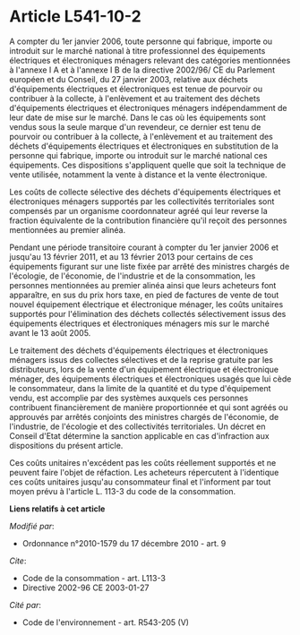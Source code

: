 # Article L541-10-2

A compter du 1er janvier 2006, toute personne qui fabrique, importe ou introduit sur le marché national à titre professionnel
des équipements électriques et électroniques ménagers relevant des catégories mentionnées à l'annexe I A et à l'annexe I B de
la directive 2002/96/ CE du Parlement européen et du Conseil, du 27 janvier 2003, relative aux déchets d'équipements
électriques et électroniques est tenue de pourvoir ou contribuer à la collecte, à l'enlèvement et au traitement des déchets
d'équipements électriques et électroniques ménagers indépendamment de leur date de mise sur le marché. Dans le cas où les
équipements sont vendus sous la seule marque d'un revendeur, ce dernier est tenu de pourvoir ou contribuer à la collecte, à
l'enlèvement et au traitement des déchets d'équipements électriques et électroniques en substitution de la personne qui
fabrique, importe ou introduit sur le marché national ces équipements. Ces dispositions s'appliquent quelle que soit la
technique de vente utilisée, notamment la vente à distance et la vente électronique. 

Les coûts de collecte sélective des déchets d'équipements électriques et électroniques ménagers supportés par les
collectivités territoriales sont compensés par un organisme coordonnateur agréé qui leur reverse la fraction équivalente de
la contribution financière qu'il reçoit des personnes mentionnées au premier alinéa. 

Pendant une période transitoire courant à compter du 1er janvier 2006 et jusqu'au 13 février 2011, et au 13 février 2013 pour
certains de ces équipements figurant sur une liste fixée par arrêté des ministres chargés de l'écologie, de l'économie, de
l'industrie et de la consommation, les personnes mentionnées au premier alinéa ainsi que leurs acheteurs font apparaître, en
sus du prix hors taxe, en pied de factures de vente de tout nouvel équipement électrique et électronique ménager, les coûts
unitaires supportés pour l'élimination des déchets collectés sélectivement issus des équipements électriques et électroniques
ménagers mis sur le marché avant le 13 août 2005. 

Le traitement des déchets d'équipements électriques et électroniques ménagers issus des collectes sélectives et de la reprise
gratuite par les distributeurs, lors de la vente d'un équipement électrique et électronique ménager, des équipements
électriques et électroniques usagés que lui cède le consommateur, dans la limite de la quantité et du type d'équipement
vendu, est accomplie par des systèmes auxquels ces personnes contribuent financièrement de manière proportionnée et qui sont
agréés ou approuvés par arrêtés conjoints des ministres chargés de l'économie, de l'industrie, de l'écologie et des
collectivités territoriales. Un décret en Conseil d'Etat détermine la sanction applicable en cas d'infraction aux
dispositions du présent article. 

Ces coûts unitaires n'excédent pas les coûts réellement supportés et ne peuvent faire l'objet de réfaction. Les acheteurs
répercutent à l'identique ces coûts unitaires jusqu'au consommateur final et l'informent par tout moyen prévu à l'article L.
113-3 du code de la consommation.

**Liens relatifs à cet article**

_Modifié par_:

  - Ordonnance n°2010-1579 du 17 décembre 2010 - art. 9

_Cite_:

  - Code de la consommation - art. L113-3
  - Directive 2002-96 CE 2003-01-27

_Cité par_:

  - Code de l'environnement - art. R543-205 (V)
